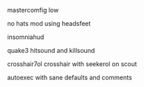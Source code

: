 mastercomfig low

no hats mod using headsfeet

insomniahud

quake3 hitsound and killsound

crosshair7ol crosshair with seekerol on scout

autoexec with sane defaults and comments
